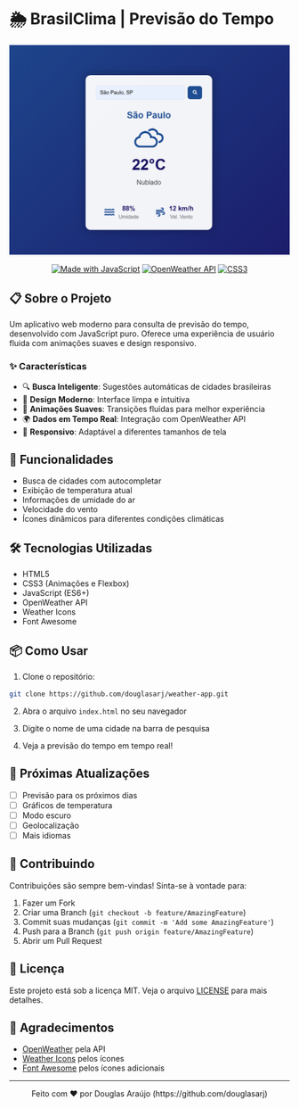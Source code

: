 # 🌦️ BrasilClima | Previsão do Tempo

<div align="center">

![Weather App Preview](./assets/img.png)

[![Made with JavaScript](https://img.shields.io/badge/Made_with-JavaScript-yellow.svg)](https://developer.mozilla.org/en-US/docs/Web/JavaScript)
[![OpenWeather API](https://img.shields.io/badge/OpenWeather-API-orange.svg)](https://openweathermap.org/api)
[![CSS3](https://img.shields.io/badge/CSS3-Animations-blue.svg)](https://developer.mozilla.org/en-US/docs/Web/CSS)

</div>

## 📋 Sobre o Projeto

Um aplicativo web moderno para consulta de previsão do tempo, desenvolvido com JavaScript puro. Oferece uma experiência de usuário fluida com animações suaves e design responsivo.

### ✨ Características

- 🔍 **Busca Inteligente**: Sugestões automáticas de cidades brasileiras
- 🎨 **Design Moderno**: Interface limpa e intuitiva
- 🌈 **Animações Suaves**: Transições fluidas para melhor experiência
- 🌍 **Dados em Tempo Real**: Integração com OpenWeather API
- 📱 **Responsivo**: Adaptável a diferentes tamanhos de tela

## 🚀 Funcionalidades

- Busca de cidades com autocompletar
- Exibição de temperatura atual
- Informações de umidade do ar
- Velocidade do vento
- Ícones dinâmicos para diferentes condições climáticas

## 🛠️ Tecnologias Utilizadas

- HTML5
- CSS3 (Animações e Flexbox)
- JavaScript (ES6+)
- OpenWeather API
- Weather Icons
- Font Awesome

## 📦 Como Usar

1. Clone o repositório:
```bash
git clone https://github.com/douglasarj/weather-app.git
```

2. Abra o arquivo `index.html` no seu navegador

3. Digite o nome de uma cidade na barra de pesquisa

4. Veja a previsão do tempo em tempo real!

## 🎯 Próximas Atualizações

- [ ] Previsão para os próximos dias
- [ ] Gráficos de temperatura
- [ ] Modo escuro
- [ ] Geolocalização
- [ ] Mais idiomas

## 🤝 Contribuindo

Contribuições são sempre bem-vindas! Sinta-se à vontade para:

1. Fazer um Fork
2. Criar uma Branch (`git checkout -b feature/AmazingFeature`)
3. Commit suas mudanças (`git commit -m 'Add some AmazingFeature'`)
4. Push para a Branch (`git push origin feature/AmazingFeature`)
5. Abrir um Pull Request

## 📄 Licença

Este projeto está sob a licença MIT. Veja o arquivo [LICENSE](LICENSE) para mais detalhes.

## 👏 Agradecimentos

- [OpenWeather](https://openweathermap.org/) pela API
- [Weather Icons](https://erikflowers.github.io/weather-icons/) pelos ícones
- [Font Awesome](https://fontawesome.com/) pelos ícones adicionais

---

<div align="center">
Feito com ❤️ por Douglas Araújo (https://github.com/douglasarj)
</div>
